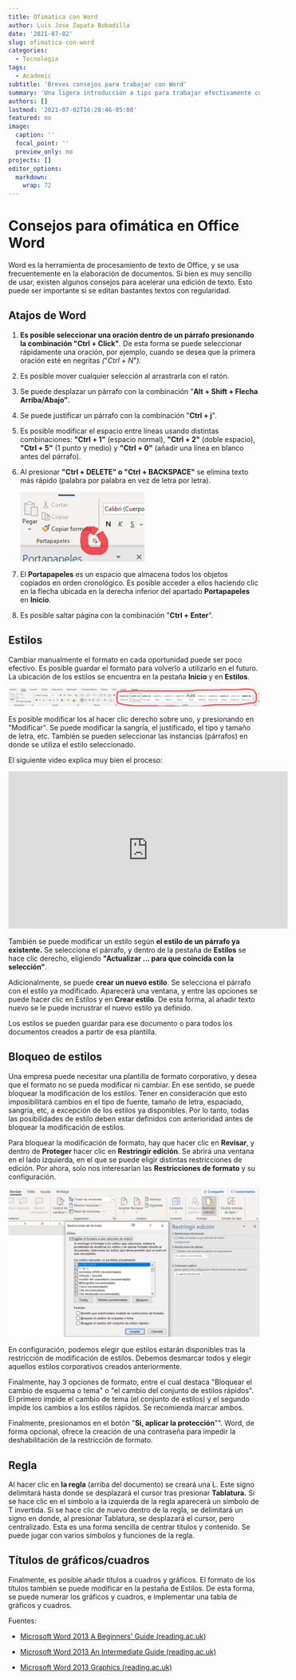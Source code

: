 ```yaml
---
title: Ofimatica con Word
author: Luis Jose Zapata Bobadilla
date: '2021-07-02'
slug: ofimatica-con-word
categories:
  - Tecnologia
tags:
  - Academic
subtitle: 'Breves consejos para trabajar con Word'
summary: 'Una ligera introducción a tips para trabajar efectivamente con Word'
authors: []
lastmod: '2021-07-02T16:28:46-05:00'
featured: no
image:
  caption: ''
  focal_point: ''
  preview_only: no
projects: []
editor_options: 
  markdown: 
    wrap: 72
---
```


# Consejos para ofimática en Office Word

Word es la herramienta de procesamiento de texto de Office, y se usa
frecuentemente en la elaboración de documentos. Si bien es muy sencillo
de usar, existen algunos consejos para acelerar una edición de texto.
Esto puede ser importante si se editan bastantes textos con regularidad.

## Atajos de Word

1.  **Es posible seleccionar una oración dentro de un párrafo
    presionando la combinación "Ctrl + Click"***.* De esta forma se
    puede seleccionar rápidamente una oración, por ejemplo, cuando se
    desea que la primera oración esté en negritas *(*"*Ctrl + N*"*).*

2.  Es posible mover cualquier selección al arrastrarla con el ratón.

3.  Se puede desplazar un párrafo con la combinación "**Alt + Shift +
    Flecha Arriba/Abajo"**.

4.  Se puede justificar un párrafo con la combinación "**Ctrl + j**".

5.  Es posible modificar el espacio entre líneas usando distintas
    combinaciones: **"Ctrl + 1"** (espacio normal), **"Ctrl + 2"**
    (doble espacio), **"Ctrl + 5"** (1 punto y medio) y **"Ctrl + 0"**
    (añadir una línea en blanco antes del párrafo).

6.  Al presionar **"Ctrl + DELETE" o "Ctrl + BACKSPACE"** se elimina
    texto más rápido (palabra por palabra en vez de letra por letra).

    ![](Imagen1.png)

7.  El **Portapapeles** es un espacio que almacena todos los objetos
    copiados en orden cronológico. Es posible acceder a ellos haciendo
    clic en la flecha ubicada en la derecha inferior del apartado
    **Portapapeles** en **Inicio**.

8.  Es posible saltar página con la combinación "**Ctrl + Enter**".

## Estilos

Cambiar manualmente el formato en cada oportunidad puede ser poco
efectivo. Es posible guardar el formato para volverlo a utilizarlo en el
futuro. La ubicación de los estilos se encuentra en la pestaña
**Inicio** y en **Estilos**.

![](Imagen2.png)

Es posible modificar los al hacer clic derecho sobre uno, y presionando
en "Modificar". Se puede modificar la sangría, el justificado, el tipo y
tamaño de letra, etc. También se pueden seleccionar las instancias
(párrafos) en donde se utiliza el estilo seleccionado.

El siguiente video explica muy bien el proceso:

<iframe width="560" height="315" src="https://www.youtube.com/embed/TQb1k1-iDfM" title="YouTube video player" frameborder="0" allow="accelerometer; autoplay; clipboard-write; encrypted-media; gyroscope; picture-in-picture" allowfullscreen>

</iframe>

También se puede modificar un estilo según **el estilo de un párrafo ya
existente.** Se selecciona el párrafo, y dentro de la pestaña de
**Estilos** se hace clic derecho, eligiendo **"Actualizar ... para que
coincida con la selección"**.

Adicionalmente, se puede **crear un nuevo estilo**. Se selecciona el
párrafo con el estilo ya modificado. Aparecerá una ventana, y entre las
opciones se puede hacer clic en Estilos y en **Crear estilo**. De esta
forma, al añadir texto nuevo se le puede incrustrar el nuevo estilo ya
definido.

Los estilos se pueden guardar para ese documento o para todos los
documentos creados a partir de esa plantilla.

## Bloqueo de estilos

Una empresa puede necesitar una plantilla de formato corporativo, y
desea que el formato no se pueda modificar ni cambiar. En ese sentido,
se puede bloquear la modificación de los estilos. Tener en consideración
que esto imposibilitará cambios en el tipo de fuente, tamaño de letra,
espaciado, sangría, etc, a excepción de los estilos ya disponibles. Por
lo tanto, todas las posibilidades de estilo deben estar definidos con
anterioridad antes de bloquear la modificación de estilos.

Para bloquear la modificación de formato, hay que hacer clic en
**Revisar**, y dentro de **Proteger** hacer clic en **Restringir
edición**. Se abrirá una ventana en el lado izquierda, en el que se
puede eligir distintas restricciones de edición. Por ahora, solo nos
interesarían las **Restricciones de formato** y su configuración.

![](imagen3.png)

En configuración, podemos elegir que estilos estarán disponibles tras la
restricción de modificación de estilos. Debemos desmarcar todos y elegir
aquellos estilos corporativos creados anteriormente.

Finalmente, hay 3 opciones de formato, entre el cual destaca "Bloquear
el cambio de esquema o tema" o "el cambio del conjunto de estilos
rápidos". El primero impide el cambio de tema (el conjunto de estilos) y
el segundo impide los cambios a los estilos rápidos. Se recomienda
marcar ambos.

Finalmente, presionamos en el botón "**Si, aplicar la protección**"".
Word, de forma opcional, ofrece la creación de una contraseña para
impedir la deshabilitación de la restricción de formato.

## Regla

Al hacer clic en **la regla** (arriba del documento) se creará una L.
Este signo delimitará hasta donde se desplazará el cursor tras presionar
**Tablatura.** Si se hace clic en el símbolo a la izquierda de la regla
aparecerá un símbolo de T invertida. Si se hace clic de nuevo dentro de
la regla, se delimitará un signo en donde, al presionar Tablatura, se
desplazará el cursor, pero centralizado. Esta es una forma sencilla de
centrar títulos y contenido. Se puede jugar con varios símbolos y
funciones de la regla.

## Títulos de gráficos/cuadros

Finalmente, es posible añadir títulos a cuadros y gráficos. El formato
de los títulos también se puede modificar en la pestaña de Estilos. De
esta forma, se puede numerar los gráficos y cuadros, e implementar una
tabla de gráficos y cuadros.

Fuentes:

-   [Microsoft Word 2013 A Beginners' Guide
    (reading.ac.uk)](http://www.reading.ac.uk/web/files/its/WordEssen13.pdf)

-   [Microsoft Word 2013 An Intermediate Guide
    (reading.ac.uk)](http://www.reading.ac.uk/web/files/its/WordInter13_2.pdf)

-   [Microsoft Word 2013 Graphics
    (reading.ac.uk)](http://www.reading.ac.uk/web/files/its/Graphics2013.pdf)
